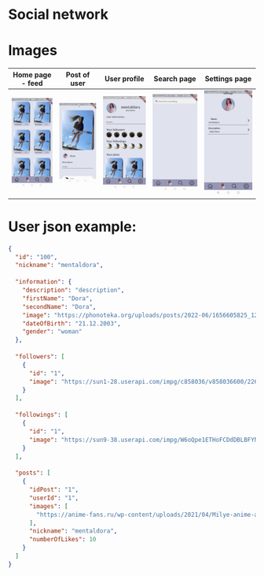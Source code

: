 # Social network

# Images

|   Home page - feed    |     Post of user     |      User profile       |      Search page       |      Settings page       |
| :-------------------: | :------------------: | :---------------------: | :--------------------: | :----------------------: |
| ![](images/feed1.jpg) | ![](images/post.jpg) | ![](images/profile.jpg) | ![](images/search.jpg) | ![](images/settings.jpg) |

# User json example:

```json
{
  "id": "100",
  "nickname": "mentaldora",

  "information": {
    "description": "description",
    "firstName": "Dora",
    "secondName": "Dora",
    "image": "https://phonoteka.org/uploads/posts/2022-06/1656605825_12-phonoteka-org-p-dora-pevitsa-oboi-13.png",
    "dateOfBirth": "21.12.2003",
    "gender": "woman"
  },

  "followers": [
    {
      "id": "1",
      "image": "https://sun1-28.userapi.com/impg/c858036/v858036600/226304/Z31PnWcA0Iw.jpg?size=400x0&quality=96&crop=1018,591,509,509&sign=b3e2034206d6ca78329d6c981ed9579c&c_uniq_tag=zmlmZfqv8ttTK-VliMgnxb3zs_PqoxSfLPIGE2AWRMQ&ava=1"
    }
  ],

  "followings": [
    {
      "id": "1",
      "image": "https://sun9-38.userapi.com/impg/W6oQpe1ETHoFCDdDBLBFYN3misKRD5-384Y3Lw/e2ta3xdhZxs.jpg?size=810x1080&quality=96&sign=ce5dc186503e8788328db55bcf9b7144&type=album"
    }
  ],

  "posts": [
    {
      "idPost": "1",
      "userId": "1",
      "images": [
        "https://anime-fans.ru/wp-content/uploads/2021/04/Milye-anime-arty-tyan-s-ushkami-dlya-srisovki_03.jpg"
      ],
      "nickname": "mentaldora",
      "numberOfLikes": 10
    }
  ]
}
```
